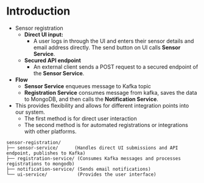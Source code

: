 # Introduction
- Sensor registration
  -  **Direct UI input:** 
     - A user logs in through the UI and enters their sensor details and email address directly. The send button on UI calls **Sensor Service**.
  -  **Secured API endpoint** 
     - An external client sends a POST request to a secured endpoint of the **Sensor Service**. 
- **Flow**
  - **Sensor Service** enqueues message to Kafka topic
  - **Registration Service** consumes message from kafka, saves the data to MongoDB, and then calls the **Notification Service**.
- This provides flexibility and allows for different integration points into our system. 
  - The first method is for direct user interaction
  - The second method is for automated registrations or integrations with other platforms.
```
sensor-registration/
├── sensor-service/      (Handles direct UI submissions and API endpoint, publishes to Kafka)
├── registration-service/ (Consumes Kafka messages and processes registrations to mongodb)
├── notification-service/ (Sends email notifications)
└── ui-service/           (Provides the user interface)
```